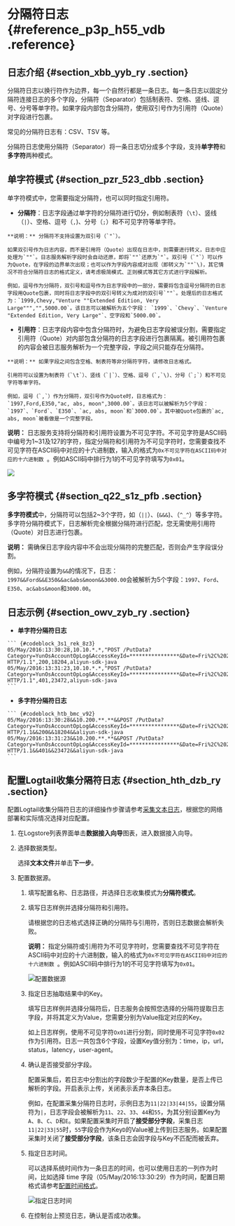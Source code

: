 # 分隔符日志 {#reference_p3p_h55_vdb .reference}

## 日志介绍 {#section_xbb_yyb_ry .section}

分隔符日志以换行符作为边界，每一个自然行都是一条日志。每一条日志以固定分隔符连接日志的多个字段，分隔符（Separator）包括制表符、空格、竖线、逗号、分号等单字符。如果字段内部包含分隔符，使用双引号作为引用符（Quote）对字段进行包裹。

常见的分隔符日志有：CSV、TSV 等。

分隔符日志使用分隔符（Separator）将一条日志切分成多个字段，支持**单字符**和**多字符**两种模式。

## 单字符模式 {#section_pzr_523_dbb .section}

单字符模式中，您需要指定分隔符，也可以同时指定引用符。

-    **分隔符**：日志字段通过单字符的分隔符进行切分，例如制表符（`\t`）、竖线（`|`）、空格、逗号（`,`\)、分号（`;`）和不可见字符等单字符。

    **说明：** 分隔符不支持设置为双引号（`"`）。

    如果双引号作为日志内容，而不是引用符（Quote）出现在日志中，则需要进行转义，日志中应处理为`""`。日志服务解析字段时会自动还原，即将`""`还原为`"`。双引号（`"`）可以作为Quote，在字段的边界单次出现；也可以作为字段内容成对出现（即转义为`""`\)，其它情况不符合分隔符日志的格式定义，请考虑极简模式、正则模式等其它方式进行字段解析。

    例如，逗号作为分隔符，双引号和逗号作为日志字段中的一部分，需要将包含逗号分隔符的日志字段用Quote包裹，同时将日志字段中的双引号转义为成对的双引号`""`。处理后的日志格式为：`1999,Chevy,"Venture ""Extended Edition, Very Large""","",5000.00`。该日志可以被解析为五个字段： `1999`、`Chevy`、`Venture "Extended Edition, Very Large"`、空字段和`5000.00`。

-    **引用符**：日志字段内容中包含分隔符时，为避免日志字段被误分割，需要指定引用符（Quote）对内部包含分隔符的日志字段进行包裹隔离。被引用符包裹的内容会被日志服务解析为一个完整字段，字段之间只能存在分隔符。

    **说明：** 如果字段之间包含空格、制表符等非分隔符字符，请修改日志格式。

    引用符可以设置为制表符（`\t`）、竖线（`|`）、空格、逗号（`,`\)、分号（`;`）和不可见字符等单字符。

    例如，逗号（`,`）作为分隔符，双引号作为Quote时，日志格式为：`1997,Ford,E350,"ac, abs, moon",3000.00`。该日志可以被解析为5个字段： `1997`、`Ford`、`E350`、`ac, abs, moon`和`3000.00`。其中被Quote包裹的`ac, abs, moon`被看做是一个完整字段。


**说明：** 日志服务支持将分隔符和引用符设置为不可见字符。不可见字符是ASCII码中编号为1~31及127的字符，指定分隔符和引用符为不可见字符时，您需要查找不可见字符在ASCII码中对应的十六进制数，输入的格式为`0x不可见字符在ASCII码中对应的十六进制数 `。例如ASCII码中排行为1的不可见字符填写为`0x01`。

 ![](http://static-aliyun-doc.oss-cn-hangzhou.aliyuncs.com/assets/img/13046/156145720521597_zh-CN.png) 

## 多字符模式 {#section_q22_s1z_pfb .section}

 **多字符模式**中，分隔符可以包括2~3个字符，如（`||`）、\(`&&&`\)、（`^_^`）等多字符。多字符分隔符模式下，日志解析完全根据分隔符进行匹配，您无需使用引用符（Quote）对日志进行包裹。

**说明：** 需确保日志字段内容中不会出现分隔符的完整匹配，否则会产生字段误分割。

例如，分隔符设置为`&&`的情况下，日志：`1997&&Ford&&E350&&ac&abs&moon&&3000.00`会被解析为5个字段：`1997`、`Ford`、`E350`、`ac&abs&moon`和`3000.00`。

## 日志示例 {#section_owv_zyb_ry .section}

-    **单字符分隔符日志** 

    ``` {#codeblock_3s1_rek_8z3}
    05/May/2016:13:30:28,10.10.*.*,"POST /PutData?Category=YunOsAccountOpLog&AccessKeyId=****************&Date=Fri%2C%2028%20Jun%202013%2006%3A53%3A30%20GMT&Topic=raw&Signature=******************************** HTTP/1.1",200,18204,aliyun-sdk-java
    05/May/2016:13:31:23,10.10.*.*,"POST /PutData?Category=YunOsAccountOpLog&AccessKeyId=****************&Date=Fri%2C%2028%20Jun%202013%2006%3A53%3A30%20GMT&Topic=raw&Signature=******************************** HTTP/1.1",401,23472,aliyun-sdk-java
    ```

-    **多字符分隔符日志** 

    ``` {#codeblock_htb_bmc_v92}
    05/May/2016:13:30:28&&10.200.**.**&&POST /PutData?Category=YunOsAccountOpLog&AccessKeyId=****************&Date=Fri%2C%2028%20Jun%202013%2006%3A53%3A30%20GMT&Topic=raw&Signature=pD12XYLmGxKQ%2Bmkd6x7hAgQ7b1c%3D HTTP/1.1&&200&&18204&&aliyun-sdk-java
    05/May/2016:13:31:23&&10.200.**.**&&POST /PutData?Category=YunOsAccountOpLog&AccessKeyId=****************&Date=Fri%2C%2028%20Jun%202013%2006%3A53%3A30%20GMT&Topic=raw&Signature=******************************** HTTP/1.1&&401&&23472&&aliyun-sdk-java
    ```


## 配置Logtail收集分隔符日志 {#section_hth_dzb_ry .section}

配置Logtail收集分隔符日志的详细操作步骤请参考[采集文本日志](intl.zh-CN/用户指南/Logtail采集/文本日志/采集文本日志.md)，根据您的网络部署和实际情况选择对应配置。

1.  在Logstore列表界面单击**数据接入向导**图表，进入数据接入向导。
2.  选择数据类型。

    选择**文本文件**并单击**下一步**。

3.  配置数据源。
    1.  填写配置名称、日志路径，并选择日志收集模式为**分隔符模式**。
    2.  填写日志样例并选择分隔符和引用符。

        请根据您的日志格式选择正确的分隔符与引用符，否则日志数据会解析失败。

        **说明：** 指定分隔符或引用符为不可见字符时，您需要查找不可见字符在ASCII码中对应的十六进制数，输入的格式为`0x不可见字符在ASCII码中对应的十六进制数 `。例如ASCII码中排行为1的不可见字符填写为`0x01`。

         ![](images/2631_zh-CN.png "配置数据源") 

    3.  指定日志抽取结果中的Key。

        填写日志样例并选择分隔符后，日志服务会按照您选择的分隔符提取日志字段，并将其定义为Value，您需要分别为Value指定对应的Key。

        如上日志样例，使用不可见字符`Ox01`进行分割，同时使用不可见字符`0x02`作为引用符。日志一共包含6个字段，设置Key值分别为：time，ip，url，status，latency，user-agent。

    4.  确认是否接受部分字段。

        配置采集后，若日志中分割出的字段数少于配置的Key数量，是否上传已解析的字段。开启表示上传，关闭表示丢弃本条日志。

        例如，在配置采集分隔符日志时，示例日志为`11|22|33|44|55`，设置分隔符为`|`，日志字段会被解析为`11`、`22`、`33`、`44`和`55`，为其分别设置Key为`A`、`B`、`C`、`D`和`E`。如果配置采集时开启了**接受部分字段**，采集日志`11|22|33|55`时，`55`字段会作为Key`D`的Value被上传到日志服务。如果配置采集时关闭了**接受部分字段**，该条日志会因字段与Key不匹配而被丢弃。

    5.  指定日志时间。

        可以选择系统时间作为一条日志的时间，也可以使用日志的一列作为时间，比如选择 time 字段（05/May/2016:13:30:29）作为时间，配置日期格式请参考[配置时间格式](intl.zh-CN/用户指南/Logtail采集/文本日志/配置时间格式.md)。

        ![](images/2632_zh-CN.png "指定日志时间")

    6.  在控制台上预览日志，确认是否成功收集。

